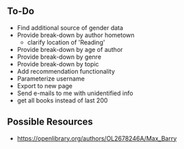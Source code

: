 ## To-Do
- Find additional source of gender data
- Provide break-down by author hometown
  - clarify location of 'Reading'
- Provide break-down by age of author
- Provide break-down by genre
- Provide break-down by topic
- Add recommendation functionality
- Parameterize username
- Export to new page
- Send e-mails to me with unidentified info
- get all books instead of last 200

## Possible Resources
- https://openlibrary.org/authors/OL2678246A/Max_Barry